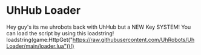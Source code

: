 # UhHub Loader
Hey guy's its me uhrobots back with UhHub but a NEW Key SYSTEM!
You can load the script by using this loadstring!
loadstring(game:HttpGet("https://raw.githubusercontent.com/UhRobots/UhLoader/main/loader.lua"))()
